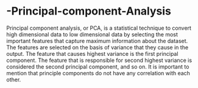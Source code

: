 # -Principal-component-Analysis
Principal component analysis, or PCA, is a statistical technique to convert high dimensional data to low dimensional data by selecting the most important features that capture maximum information about the dataset. The features are selected on the basis of variance that they cause in the output. The feature that causes highest variance is the first principal component.
The feature that is responsible for second highest variance is considered the second principal component, and so on. It is important to mention that principle components do not have any correlation with each other.
